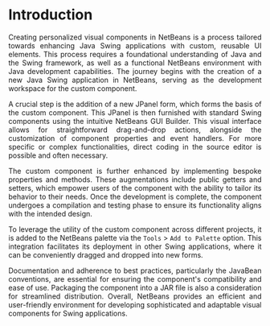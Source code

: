 # Introduction

<div style="text-align: justify;">
Creating personalized visual components in NetBeans is a process tailored towards enhancing Java Swing applications with custom, reusable UI elements. This process requires a foundational understanding of Java and the Swing framework, as well as a functional NetBeans environment with Java development capabilities. The journey begins with the creation of a new Java Swing application in NetBeans, serving as the development workspace for the custom component.

A crucial step is the addition of a new JPanel form, which forms the basis of the custom component. This JPanel is then furnished with standard Swing components using the intuitive NetBeans GUI Builder. This visual interface allows for straightforward drag-and-drop actions, alongside the customization of component properties and event handlers. For more specific or complex functionalities, direct coding in the source editor is possible and often necessary.

The custom component is further enhanced by implementing bespoke properties and methods. These augmentations include public getters and setters, which empower users of the component with the ability to tailor its behavior to their needs. Once the development is complete, the component undergoes a compilation and testing phase to ensure its functionality aligns with the intended design.

To leverage the utility of the custom component across different projects, it is added to the NetBeans palette via the `Tools` > `Add to Palette` option. This integration facilitates its deployment in other Swing applications, where it can be conveniently dragged and dropped into new forms.

Documentation and adherence to best practices, particularly the JavaBean conventions, are essential for ensuring the component's compatibility and ease of use. Packaging the component into a JAR file is also a consideration for streamlined distribution. Overall, NetBeans provides an efficient and user-friendly environment for developing sophisticated and adaptable visual components for Swing applications.
</div>

